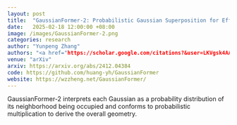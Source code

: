 ```yaml
---
layout: post
title:  "GaussianFormer-2: Probabilistic Gaussian Superposition for Efficient 3D Occupancy Prediction"
date:   2025-02-18 12:00:00 +08:00
image: /images/GaussianFormer-2.png
categories: research
author: "Yunpeng Zhang"
authors: "<a href="https://scholar.google.com/citations?&user=LKVgsk4AAAAJ">Yuanhui Huang</a>, Amonnut Thammatadatrakoon, Wenzhao Zheng, <strong>Yunpeng Zhang</strong>, Dalong Du, Jiwen Lu"
venue: "arXiv"
arxiv: https://arxiv.org/abs/2412.04384
code: https://github.com/huang-yh/GaussianFormer
website: https://wzzheng.net/GaussianFormer/
---
```

GaussianFormer-2 interprets each Gaussian as a probability distribution of its neighborhood being occupied and conforms to probabilistic multiplication to derive the overall geometry.